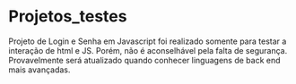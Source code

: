 # Projetos_testes

Projeto de Login e Senha em Javascript foi realizado somente para testar a interação de html e JS. Porém, não é aconselhável pela falta de segurança. Provavelmente será atualizado quando conhecer linguagens de back end mais avançadas. 
